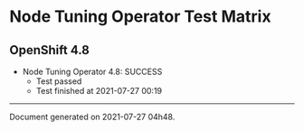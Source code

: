 
Node Tuning Operator Test Matrix
================================

OpenShift 4.8
-------------


* Node Tuning Operator 4.8: SUCCESS
  - Test passed
  - Test finished at 2021-07-27 00:19


---
Document generated on 2021-07-27 04h48.

